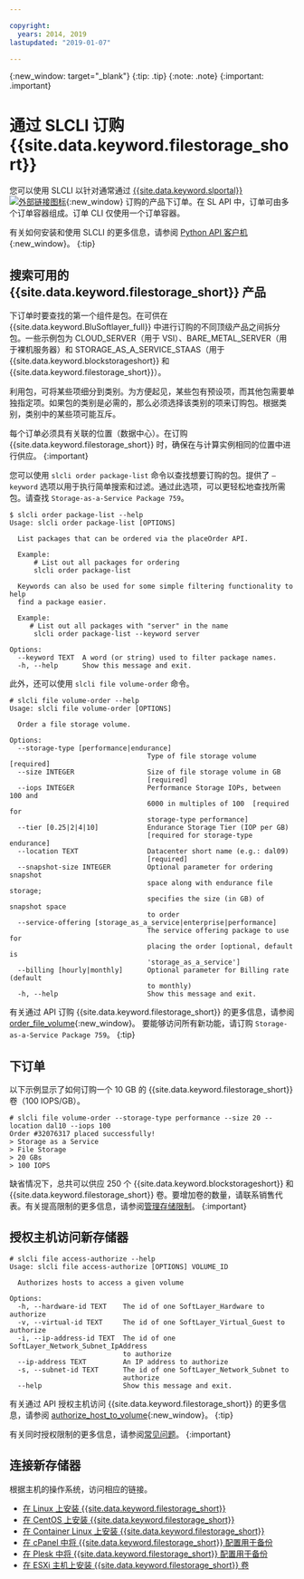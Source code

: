 ```yaml
---

copyright:
  years: 2014, 2019
lastupdated: "2019-01-07"

---
```

{:new_window: target="_blank"}
{:tip: .tip}
{:note: .note}
{:important: .important}

# 通过 SLCLI 订购 {{site.data.keyword.filestorage_short}}

您可以使用 SLCLI 以针对通常通过 [{{site.data.keyword.slportal}} ![外部链接图标](../../icons/launch-glyph.svg "外部链接图标")](https://control.softlayer.com/){:new_window} 订购的产品下订单。在 SL API 中，订单可由多个订单容器组成。订单 CLI 仅使用一个订单容器。

有关如何安装和使用 SLCLI 的更多信息，请参阅 [Python API 客户机 ](https://softlayer-python.readthedocs.io/en/latest/cli.html){:new_window}。
{:tip}

## 搜索可用的 {{site.data.keyword.filestorage_short}} 产品

下订单时要查找的第一个组件是包。在可供在 {{site.data.keyword.BluSoftlayer_full}} 中进行订购的不同顶级产品之间拆分包。一些示例包为 CLOUD_SERVER（用于 VSI）、BARE_METAL_SERVER（用于裸机服务器）和 STORAGE_AS_A_SERVICE_STAAS（用于 {{site.data.keyword.blockstorageshort}} 和 {{site.data.keyword.filestorage_short}}）。

利用包，可将某些项细分到类别。为方便起见，某些包有预设项，而其他包需要单独指定项。如果包的类别是必需的，那么必须选择该类别的项来订购包。根据类别，类别中的某些项可能互斥。

每个订单必须具有关联的位置（数据中心）。在订购 {{site.data.keyword.filestorage_short}} 时，确保在与计算实例相同的位置中进行供应。
{:important}

您可以使用 `slcli order package-list` 命令以查找想要订购的包。提供了 `–keyword` 选项以用于执行简单搜索和过滤。通过此选项，可以更轻松地查找所需包。请查找 `Storage-as-a-Service Package 759`。

```
$ slcli order package-list --help
Usage: slcli order package-list [OPTIONS]

  List packages that can be ordered via the placeOrder API.

  Example:
      # List out all packages for ordering
      slcli order package-list

  Keywords can also be used for some simple filtering functionality to help
  find a package easier.

  Example:
     # List out all packages with "server" in the name
      slcli order package-list --keyword server

Options:
  --keyword TEXT  A word (or string) used to filter package names.
  -h, --help      Show this message and exit.
```

此外，还可以使用 `slcli file volume-order` 命令。

```
# slcli file volume-order --help
Usage: slcli file volume-order [OPTIONS]

  Order a file storage volume.

Options:
  --storage-type [performance|endurance]
                                  Type of file storage volume  [required]
  --size INTEGER                  Size of file storage volume in GB
                                  [required]
  --iops INTEGER                  Performance Storage IOPs, between 100 and
                                  6000 in multiples of 100  [required for
                                  storage-type performance]
  --tier [0.25|2|4|10]            Endurance Storage Tier (IOP per GB)
                                  [required for storage-type endurance]
  --location TEXT                 Datacenter short name (e.g.: dal09)
                                  [required]
  --snapshot-size INTEGER         Optional parameter for ordering snapshot
                                  space along with endurance file storage;
                                  specifies the size (in GB) of snapshot space
                                  to order
  --service-offering [storage_as_a_service|enterprise|performance]
                                  The service offering package to use for
                                  placing the order [optional, default is
                                  'storage_as_a_service']
  --billing [hourly|monthly]      Optional parameter for Billing rate (default
                                  to monthly)
  -h, --help                      Show this message and exit.
```

有关通过 API 订购 {{site.data.keyword.filestorage_short}} 的更多信息，请参阅 [order_file_volume](https://softlayer-python.readthedocs.io/en/latest/api/managers/file.html#SoftLayer.managers.file.FileStorageManager.order_file_volume){:new_window}。
要能够访问所有新功能，请订购 `Storage-as-a-Service Package 759`。
{:tip}


## 下订单

以下示例显示了如何订购一个 10 GB 的 {{site.data.keyword.filestorage_short}} 卷（100 IOPS/GB）。

```
# slcli file volume-order --storage-type performance --size 20 --location dal10 --iops 100
Order #32076317 placed successfully!
> Storage as a Service
> File Storage
> 20 GBs
> 100 IOPS
```

缺省情况下，总共可以供应 250 个 {{site.data.keyword.blockstorageshort}} 和 {{site.data.keyword.filestorage_short}} 卷。要增加卷的数量，请联系销售代表。有关提高限制的更多信息，请参阅[管理存储限制](managing-storage-limits.html)。
{:important}

## 授权主机访问新存储器

```
# slcli file access-authorize --help
Usage: slcli file access-authorize [OPTIONS] VOLUME_ID

  Authorizes hosts to access a given volume

Options:
  -h, --hardware-id TEXT    The id of one SoftLayer_Hardware to authorize
  -v, --virtual-id TEXT     The id of one SoftLayer_Virtual_Guest to authorize
  -i, --ip-address-id TEXT  The id of one SoftLayer_Network_Subnet_IpAddress
                            to authorize
  --ip-address TEXT         An IP address to authorize
  -s, --subnet-id TEXT      The id of one SoftLayer_Network_Subnet to
                            authorize
  --help                    Show this message and exit.
```

有关通过 API 授权主机访问 {{site.data.keyword.filestorage_short}} 的更多信息，请参阅 [authorize_host_to_volume](https://softlayer-python.readthedocs.io/en/latest/api/managers/file.html#SoftLayer.managers.file.FileStorageManager.authorize_host_to_volume){:new_window}。
{:tip}

有关同时授权限制的更多信息，请参阅[常见问题](faqs.html)。
{:important}

## 连接新存储器

根据主机的操作系统，访问相应的链接。
- [在 Linux 上安装 {{site.data.keyword.filestorage_short}}](accessing-file-storage-linux.html)
- [在 CentOS 上安装 {{site.data.keyword.filestorage_short}}](mounting-nsf-file-storage.html)
- [在 Container Linux 上安装 {{site.data.keyword.filestorage_short}}](mounting-storage-coreos.html)
- [在 cPanel 中将 {{site.data.keyword.filestorage_short}} 配置用于备份](configure-backup-cpanel.html)
- [在 Plesk 中将 {{site.data.keyword.filestorage_short}} 配置用于备份](configure-backup-plesk.html)
- [在 ESXi 主机上安装 {{site.data.keyword.filestorage_short}} 卷](architecture-guide-file-storage-vmware.html)
